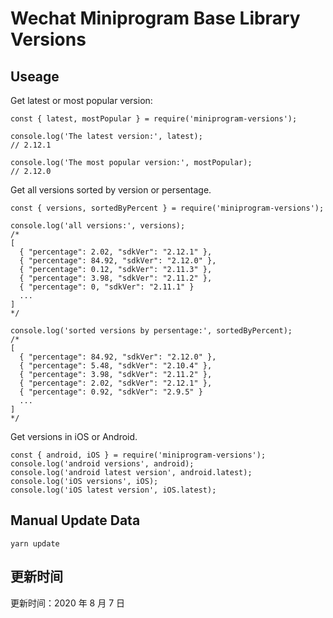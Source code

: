
# Wechat Miniprogram Base Library Versions

## Useage

Get latest or most popular version:

```;
const { latest, mostPopular } = require('miniprogram-versions');

console.log('The latest version:', latest);
// 2.12.1

console.log('The most popular version:', mostPopular);
// 2.12.0

```

Get all versions sorted by version or persentage.

```
const { versions, sortedByPercent } = require('miniprogram-versions');

console.log('all versions:', versions);
/*
[
  { "percentage": 2.02, "sdkVer": "2.12.1" },
  { "percentage": 84.92, "sdkVer": "2.12.0" },
  { "percentage": 0.12, "sdkVer": "2.11.3" },
  { "percentage": 3.98, "sdkVer": "2.11.2" },
  { "percentage": 0, "sdkVer": "2.11.1" }
  ...
]
*/

console.log('sorted versions by persentage:', sortedByPercent);
/*
[
  { "percentage": 84.92, "sdkVer": "2.12.0" },
  { "percentage": 5.48, "sdkVer": "2.10.4" },
  { "percentage": 3.98, "sdkVer": "2.11.2" },
  { "percentage": 2.02, "sdkVer": "2.12.1" },
  { "percentage": 0.92, "sdkVer": "2.9.5" }
  ...
]
*/
```

Get versions in iOS or Android.

```
const { android, iOS } = require('miniprogram-versions');
console.log('android versions', android);
console.log('android latest version', android.latest);
console.log('iOS versions', iOS);
console.log('iOS latest version', iOS.latest);
```

## Manual Update Data

```
yarn update
```

## 更新时间

更新时间：2020 年 8 月 7 日
